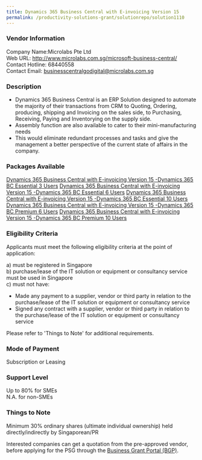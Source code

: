 ```yaml
---
title: Dynamics 365 Business Central with E-invoicing Version 15 
permalink: /productivity-solutions-grant/solutionrepo/solution1110
---
```


### Vendor Information
Company Name:Microlabs Pte Ltd <br>Web URL: http://www.microlabs.com.sg/microsoft-business-central/ <br>Contact Hotline: 68440558 <br>Contact Email: businesscentralgodigital@microlabs.com.sg <br>

### Description

-	Dynamics 365 Business Central is an ERP Solution designed to automate the majority of their transactions from CRM to Quoting, Ordering, producing, shipping and Invoicing on the sales side, to Purchasing, Receiving, Paying and Inventorying on the supply side.
-	Assembly function are also available to cater to their mini-manufacturing needs 
-	This would eliminate redundant processes and tasks and give the management a better perspective of the current state of affairs in the company.

### Packages Available

<a href='https://www.gobusiness.gov.sg/images/psg/Desensitised_Microlabs_20200231_Annex_3_20200630144142_Part_1.pdf' target='_blank'>Dynamics 365 Business Central with E-invoicing Version 15 -Dynamics 365 BC Essential 3 Users</a>
<a href='https://www.gobusiness.gov.sg/images/psg/Desensitised_Microlabs_20200231_Annex_3_20200630144142_Part_2.pdf' target='_blank'>Dynamics 365 Business Central with E-invoicing Version 15 -Dynamics 365 BC Essential 6 Users</a>
<a href='https://www.gobusiness.gov.sg/images/psg/Desensitised_Microlabs_20200231_Annex_3_20200630144142_Part_3.pdf' target='_blank'>Dynamics 365 Business Central with E-invoicing Version 15 -Dynamics 365 BC Essential 10 Users</a>
<a href='https://www.gobusiness.gov.sg/images/psg/Desensitised_Microlabs_20200231_Annex_3_20200630144142_Part_4.pdf' target='_blank'>Dynamics 365 Business Central with E-invoicing Version 15 -Dynamics 365 BC Premium 6 Users</a>
<a href='https://www.gobusiness.gov.sg/images/psg/Desensitised_Microlabs_20200231_Annex_3_20200630144142_Part_5.pdf' target='_blank'>Dynamics 365 Business Central with E-invoicing Version 15 -Dynamics 365 BC Premium 10 Users</a>

### Eligibility Criteria

Applicants must meet the following eligibility criteria at the point of application:

a) must be registered in Singapore <br>
b) purchase/lease of the IT solution or equipment or consultancy service must be used in Singapore <br>
c) must not have:
- Made any payment to a supplier, vendor or third party in relation to the purchase/lease of the IT solution or equipment or consultancy service
- Signed any contract with a supplier, vendor or third party in relation to the purchase/lease of the IT solution or equipment or consultancy service

Please refer to 'Things to Note' for additional requirements.

### Mode of Payment
Subscription or Leasing

### Support Level
Up to 80% for SMEs <br>
N.A. for non-SMEs

### Things to Note
Minimum 30% ordinary shares (ultimate individual ownership) held directly/indirectly by Singaporean/PR

Interested companies can get a quotation from the pre-approved vendor, before applying for the PSG through the <a target='_blank' href='https://www.businessgrants.gov.sg/'>Business Grant Portal (BGP)</a>.
